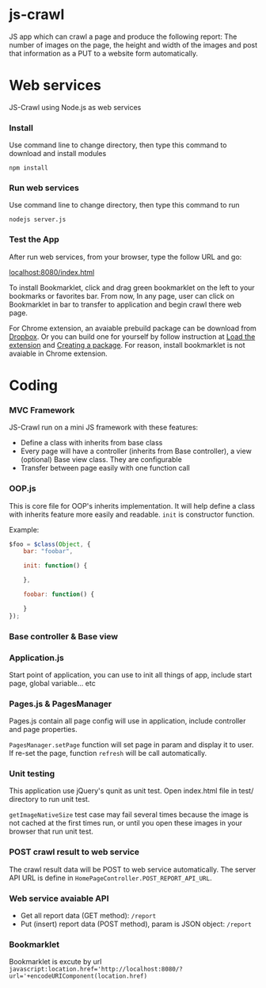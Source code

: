 js-crawl
========

JS app which can crawl a page and produce the following report: The number of images on the page, the height and width of the images and post that information as a PUT to a website form automatically.

Web services
============

JS-Crawl using Node.js as web services

### Install

Use command line to change directory, then type this command to download and install modules

`npm install`

### Run web services

Use command line to change directory, then type this command to run

`nodejs server.js`

### Test the App

After run web services, from your browser, type the follow URL and go:

[localhost:8080/index.html](http://localhost:8080/index.html)

To install Bookmarklet, click and drag green bookmarklet on the left to your bookmarks or favorites bar.
From now, In any page, user can click on Bookmarklet in bar to transfer to application and begin crawl there web page.

For Chrome extension, an avaiable prebuild package can be download from [Dropbox](https://dl.dropboxusercontent.com/u/25667754/js-crawl.crx).
Or you can build one for yourself by follow instruction at [Load the extension](https://developer.chrome.com/extensions/getstarted#unpacked) and [Creating a package](https://developer.chrome.com/extensions/packaging#creating). For reason, install bookmarklet is not
avaiable in Chrome extension.


Coding
======

### MVC Framework

JS-Crawl run on a mini JS framework with these features:
+ Define a class with inherits from base class
+ Every page will have a controller (inherits from Base controller), a view (optional) Base view
class. They are configurable
+ Transfer between page easily with one function call

### OOP.js

This is core file for OOP's inherits implementation. It will help define a class with inherits
feature more easily and readable. `init` is constructor function.

Example:

```javascript
$foo = $class(Object, {
    bar: "foobar",

    init: function() {

    },

    foobar: function() {

    }
});
```

### Base controller & Base view

### Application.js

Start point of application, you can use to init all things of app, include start page,
global variable... etc

### Pages.js & PagesManager

Pages.js contain all page config will use in application, include controller and page properties.

`PagesManager.setPage` function will set page in param and display it to user. If re-set the page,
function `refresh` will be call automatically.

### Unit testing

This application use jQuery's qunit as unit test. Open index.html file in test/ directory to run
unit test.

`getImageNativeSize` test case may fail several times because the image is not cached at the first
times run, or until you open these images in your browser that run unit test.

### POST crawl result to web service

The crawl result data will be POST to web service automatically. The server API URL is define in
`HomePageController.POST_REPORT_API_URL`.

### Web service avaiable API

* Get all report data (GET method): `/report`
* Put (insert) report data (POST method), param is JSON object: `/report`

### Bookmarklet

Bookmarklet is excute by url `javascript:location.href='http://localhost:8080/?url='+encodeURIComponent(location.href)`
